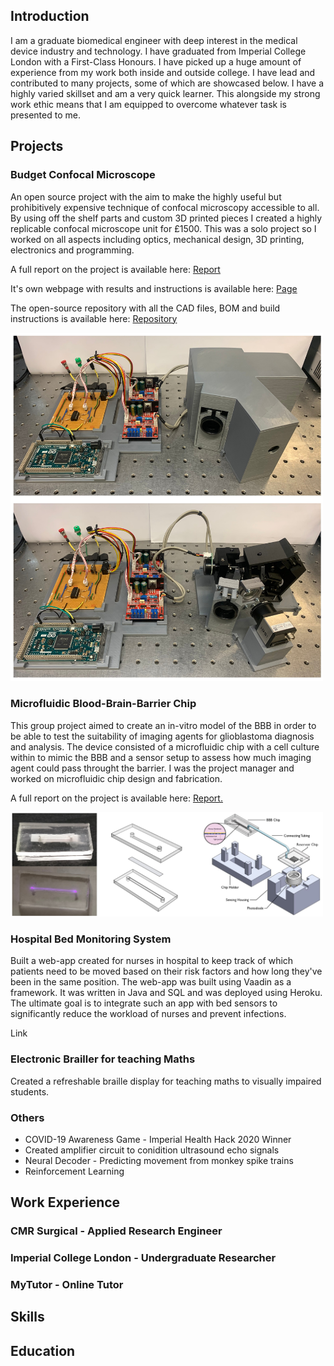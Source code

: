 ## Introduction

I am a graduate biomedical engineer with deep interest in the medical device industry and technology. I have graduated from Imperial College London with a First-Class Honours. I have picked up a huge amount of experience from my work both inside and outside college. I have lead and contributed to many projects, some of which are showcased below. I have a highly varied skillset and am a very quick learner. This alongside my strong work ethic means that I am equipped to overcome whatever task is presented to me.

## Projects

### Budget Confocal Microscope

An open source project with the aim to make the highly useful but prohibitively expensive technique of confocal microscopy accessible to all. By using off the shelf parts and custom 3D printed pieces I created a highly replicable confocal microscope unit for £1500. This was a solo project so I worked on all aspects including optics, mechanical design, 3D printing, electronics and programming.

A full report on the project is available here: [Report](https://github.com/CallanTME/LowCostConfocal/files/8895100/LowCostConfocal.Report.pdf)

It's own webpage with results and instructions is available here: [Page](https://callantme.github.io/LowCostConfocal/)

The open-source repository with all the CAD files, BOM and build instructions is available here: [Repository](https://github.com/CallanTME/LowCostConfocal)

<img src="/Docs/MicroscopePics.jpeg" alt="ConfocalSystem" title="Confocal System" width="500"/> 

### Microfluidic Blood-Brain-Barrier Chip

This group project aimed to create an in-vitro model of the BBB in order to be able to test the suitability of imaging agents for glioblastoma diagnosis and analysis. The device consisted of a microfluidic chip with a cell culture within to mimic the BBB and a sensor setup to assess how much imaging agent could pass throught the barrier. I was the project manager and worked on microfluidic chip design and fabrication.

A full report on the project is available here:
<a href="/Docs/FinalReport.pdf" target="_blank">Report.</a>

<img src="/Docs/ChipPics.jpeg" alt="ConfocalSystem" title="Confocal System" width="500"/> 

### Hospital Bed Monitoring System

Built a web-app created for nurses in hospital to keep track of which patients need to be moved based on their risk factors and how long they've been in the same position. The web-app was built using Vaadin as a framework. It was written in Java and SQL and was deployed using Heroku. The ultimate goal is to integrate such an app with bed sensors to significantly reduce the workload of nurses and prevent infections.

Link

### Electronic Brailler for teaching Maths

Created a refreshable braille display for teaching maths to visually impaired students. 

### Others

- COVID-19 Awareness Game - Imperial Health Hack 2020 Winner
- Created amplifier circuit to conidition ultrasound echo signals
- Neural Decoder - Predicting movement from monkey spike trains
- Reinforcement Learning


## Work Experience

### CMR Surgical - Applied Research Engineer

### Imperial College London - Undergraduate Researcher

### MyTutor - Online Tutor

## Skills

## Education




